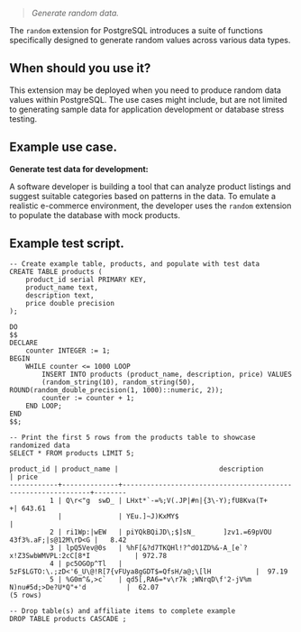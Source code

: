 > _Generate random data._

The `random` extension for PostgreSQL introduces a suite of functions specifically designed to generate random values across various data types.

## When should you use it?

This extension may be deployed when you need to produce random data values within PostgreSQL. The use cases might include, but are not limited to generating sample data for application development or database stress testing.

## Example use case.

**Generate test data for development:**

A software developer is building a tool that can analyze product listings and suggest suitable categories based on patterns in the data. To emulate a realistic e-commerce environment, the developer uses the `random` extension to populate the database with mock products.

## Example test script.

```
-- Create example table, products, and populate with test data
CREATE TABLE products (
    product_id serial PRIMARY KEY,
    product_name text,
    description text,
    price double precision
);

DO
$$
DECLARE
    counter INTEGER := 1;
BEGIN
    WHILE counter <= 1000 LOOP
        INSERT INTO products (product_name, description, price) VALUES
        (random_string(10), random_string(50), ROUND(random_double_precision(1, 1000)::numeric, 2));
        counter := counter + 1;
    END LOOP;
END
$$;

-- Print the first 5 rows from the products table to showcase randomized data
SELECT * FROM products LIMIT 5;

product_id | product_name |                         description                          | price
------------+--------------+--------------------------------------------------------------+--------
          1 | Q\r<"g  swD_ | LHxt*`-=%;V(.JP|#n|{3\-Y);fU8Kva(T+                         +| 643.61
            |              | YEu.]~J)KxMY$                                                |
          2 | ri1Wp:|wEW   | piYQkBQiJD\;$]sN_       ]zv1.=69pVOU    43f3%.aF;|s@12M\rD<G |   8.42
          3 | lpQ5Vev@0s   | %hF[&?d7TKQHl!?^dO1ZD%&-A_[e`?x!Z3SwbWMVPL:2cC[8*I           | 972.78
          4 | pc5OGOp^Tl   | 5zF$LGTO:\.;zD<'6_U\@!R[7{vFUya8gGDT$=QfsH/a@;\[lH           |  97.19
          5 | %G0m^&,>c`   | qd5[,RA6=*v\r7k ;WNrqD\f'2-jV%m N)nu#5d;>De?U*Q"+'d          |  62.07
(5 rows)

-- Drop table(s) and affiliate items to complete example
DROP TABLE products CASCADE ;
```
